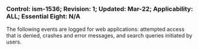 ### Control: ism-1536; Revision: 1; Updated: Mar-22; Applicability: ALL; Essential Eight: N/A
<p>The following events are logged for web applications: attempted access that is denied, crashes and error messages, and search queries initiated by users.</p>